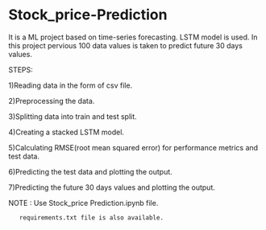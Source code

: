 # Stock_price-Prediction
It is a ML project based on time-series forecasting.
LSTM model is used.
In this project pervious 100 data values is taken to predict future 30 days values.  

STEPS:

1)Reading data in the form of csv file.

2)Preprocessing the data.

3)Splitting data into train and test split.

4)Creating a stacked LSTM model.

5)Calculating RMSE(root mean squared error) for performance metrics and test data.

6)Predicting the test data and plotting the output.

7)Predicting the future 30 days values and plotting the output.

NOTE : Use Stock_price Prediction.ipynb file.

       requirements.txt file is also available.
